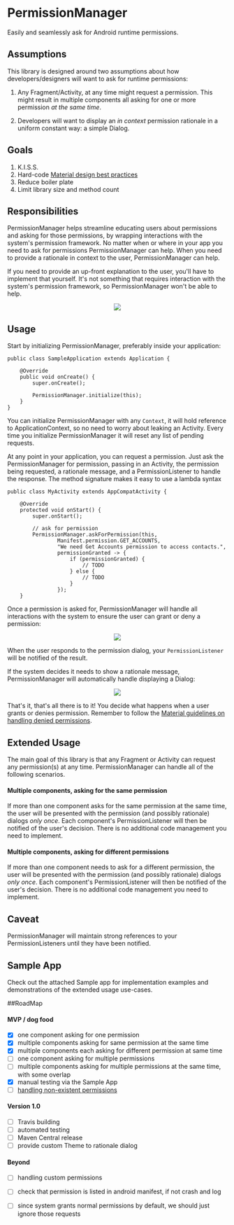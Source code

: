 # PermissionManager

Easily and seamlessly ask for Android runtime permissions.

## Assumptions
This library is designed around two assumptions about how developers/designers will want to ask for runtime permissions:

1. Any Fragment/Activity, at any time might request a permission. This might result in multiple components all asking for one or more permission *at the same time*.

2. Developers will want to display an *in context* permission rationale in a uniform constant way: a simple Dialog.

## Goals
1. K.I.S.S.
2. Hard-code [Material design best practices](https://www.google.com/design/spec/patterns/permissions.html)
2. Reduce boiler plate
2. Limit library size and method count


## Responsibilities
PermissionManager helps streamline educating users about permissions and asking for those permissions, by wrapping interactions with the system's permission framework. No matter when or where in your app you need to ask for permissions PermissionManager can help. When you need to provide a rationale in context to the user, PermissionManager can help. 

If you need to provide an up-front explanation to the user, you'll have to implement that yourself. It's not something that requires interaction with the system's permission framework, so PermissionManager won't be able to help.

<p align="center">
	<img src="readme_images/permission_manager_responsibilities.png">
</p>

## Usage
Start by initializing PermissionManager, preferably inside your application:

```
public class SampleApplication extends Application {

    @Override
    public void onCreate() {
        super.onCreate();

        PermissionManager.initialize(this);
    }
}
```

You can initialize PermissionManager with any `Context`, it will hold reference to ApplicationContext, so no need to worry about leaking an Activity. Every time you initialize PermissionManager it will reset any list of pending requests.


At any point in your application, you can request a permission. Just ask the PermissionManager for permission, passing in an Activity, the permission being requested, a rationale message, and a PermissionListener to handle the response. The method signature makes it easy to use a lambda syntax

```
public class MyActivity extends AppCompatActivity {

    @Override
    protected void onStart() {
        super.onStart();

        // ask for permission
        PermissionManager.askForPermission(this,
                Manifest.permission.GET_ACCOUNTS,
                "We need Get Accounts permission to access contacts.",
                permissionGranted -> {
                    if (permissionGranted) {
                        // TODO
                    } else {
                        // TODO
                    }
                });
    }
```
Once a permission is asked for, PermissionManager will handle all interactions with the system to ensure the user can grant or deny a permission:

<p align="center">
	<img src ="readme_images/permission_dialog_example.png"">
</p>

When the user responds to the permission dialog, your `PermissionListener` will be notified of the result.

If the system decides it needs to show a rationale message, PermissionManager will automatically handle displaying a Dialog:

<p align="center">
	<img src="readme_images/rationale_dialog_example.png">
</p>

That's it, that's all there is to it! You decide what happens when a user grants or denies permission. Remember to follow the [Material guidelines on handling denied permissions](https://www.google.com/design/spec/patterns/permissions.html#permissions-request-patterns).

## Extended Usage

The main goal of this library is that any Fragment or Activity can request any permission(s) at any time. PermissionManager can handle all of the following scenarios.

#### Multiple components, asking for the same permission
If more than one component asks for the same permission at the same time, the user will be presented with the permission (and possibly rationale) dialogs *only once*. Each component's PermissionListener will then be notified of the user's decision. There is no additional code management you need to implement.

#### Multiple components, asking for different permissions
If more than one component needs to ask for a different permission, the user will be presented with the permission (and possibly rationale) dialogs *only once*. Each component's PermissionListener will then be notified of the user's decision. There is no additional code management you need to implement.

## Caveat
PermissionManager will maintain strong references to your PermissionListeners until they have been notified.

## Sample App
Check out the attached Sample app for implementation examples and demonstrations of the extended usage use-cases.

##RoadMap

#### MVP / dog food

- [X] one component asking for one permission
- [X] multiple components asking for same permission at the same time
- [X] multiple components each asking for different permission at same time
- [ ] one component asking for multiple permissions
- [ ] multiple components asking for multiple permissions at the same time, with some overlap
- [X] manual testing via the Sample App
- [ ] [handling non-existent permissions](https://commonsware.com/blog/2015/11/09/you-cannot-hold-nonexistent-permissions.html)

#### Version 1.0
- [ ] Travis building
- [ ] automated testing
- [ ] Maven Central release
- [ ] provide custom Theme to rationale dialog

#### Beyond
- [ ] handling custom permissions
- [ ] check that permission is listed in android manifest, if not crash and log
- [ ] since system grants normal permissions by default, we should just ignore those requests



